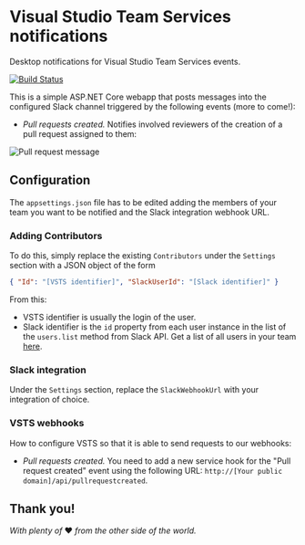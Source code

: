 # Visual Studio Team Services notifications

Desktop notifications for Visual Studio Team Services events.

[![Build Status](https://travis-ci.org/svillamonte/vsts-notifications.svg?branch=master)](https://travis-ci.org/svillamonte/vsts-notifications)

This is a simple ASP.NET Core webapp that posts messages into the configured Slack channel triggered by the following events (more to come!):
* _Pull requests created._ Notifies involved reviewers of the creation of a pull request assigned to them:

![Pull request message](http://httpsimage.com/img/vsts-notifications.png)

## Configuration

The `appsettings.json` file has to be edited adding the members of your team you want to be notified and the Slack integration webhook URL.

### Adding Contributors

To do this, simply replace the existing `Contributors` under the `Settings` section with a JSON object of the form

```json
{ "Id": "[VSTS identifier]", "SlackUserId": "[Slack identifier]" }
```

From this:
* VSTS identifier is usually the login of the user.
* Slack identifier is the `id` property from each user instance in the list of the `users.list` method from Slack API. Get a list of all users in your team [here](https://api.slack.com/methods/users.list).

### Slack integration

Under the `Settings` section, replace the `SlackWebhookUrl` with your integration of choice.

### VSTS webhooks

How to configure VSTS so that it is able to send requests to our webhooks:
* _Pull requests created._ You need to add a new service hook for the "Pull request created" event using the following URL: `http://[Your public domain]/api/pullrequestcreated`.

## Thank you!

_With plenty of_ :heart: _from the other side of the world._
